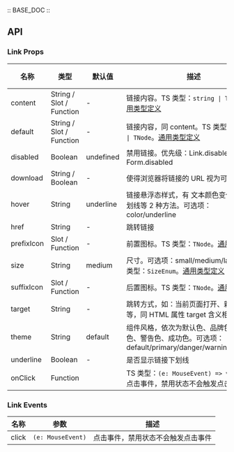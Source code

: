 :: BASE_DOC ::

## API

### Link Props

名称 | 类型 | 默认值 | 描述 | 必传
-- | -- | -- | -- | --
content | String / Slot / Function | - | 链接内容。TS 类型：`string \| TNode`。[通用类型定义](https://github.com/Tencent/tdesign-vue-next/blob/develop/src/common.ts) | N
default | String / Slot / Function | - | 链接内容，同 content。TS 类型：`string \| TNode`。[通用类型定义](https://github.com/Tencent/tdesign-vue-next/blob/develop/src/common.ts) | N
disabled | Boolean | undefined | 禁用链接。优先级：Link.disabled > Form.disabled | N
download | String / Boolean | - | 使得浏览器将链接的 URL 视为可下载资源 | N
hover | String | underline | 链接悬浮态样式，有 文本颜色变化、添加下划线等 2 种方法。可选项：color/underline | N
href | String | - | 跳转链接 | N
prefixIcon | Slot / Function | - | 前置图标。TS 类型：`TNode`。[通用类型定义](https://github.com/Tencent/tdesign-vue-next/blob/develop/src/common.ts) | N
size | String | medium | 尺寸。可选项：small/medium/large。TS 类型：`SizeEnum`。[通用类型定义](https://github.com/Tencent/tdesign-vue-next/blob/develop/src/common.ts) | N
suffixIcon | Slot / Function | - | 后置图标。TS 类型：`TNode`。[通用类型定义](https://github.com/Tencent/tdesign-vue-next/blob/develop/src/common.ts) | N
target | String | - | 跳转方式，如：当前页面打开、新页面打开等，同 HTML 属性 target 含义相同 | N
theme | String | default | 组件风格，依次为默认色、品牌色、危险色、警告色、成功色。可选项：default/primary/danger/warning/success | N
underline | Boolean | - | 是否显示链接下划线 | N
onClick | Function |  | TS 类型：`(e: MouseEvent) => void`<br/>点击事件，禁用状态不会触发点击事件 | N

### Link Events

名称 | 参数 | 描述
-- | -- | --
click | `(e: MouseEvent)` | 点击事件，禁用状态不会触发点击事件
